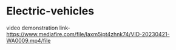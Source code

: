 # Electric-vehicles


video demonstration link- https://www.mediafire.com/file/laxm5ipt4zhnk74/VID-20230421-WA0009.mp4/file
